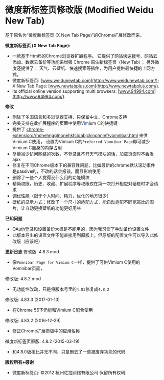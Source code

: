 微度新标签页修改版 (Modified Weidu New Tab)
=============================
基于原名为“微度新标签页 (X New Tab Page)”的Chrome扩展修改而来。

__微度新标签页 (X New Tab Page):__
* 一款基于Html5的Chrome浏览器扩展程序。
  它提供了网站快速拨号、网站云添加、数据云备份等功能来增强 Chrome
    原生新标签页（New Tab）；
  另外微度还提供了：
    天气、云壁纸、快速搜索等插件，为用户提供最快捷的上网方式。
* 微度新标签页: [www.weidunewtab.com](http://www.weidunewtab.com/);
    X New Tab Page: [www.newtabplus.com](http://www.newtabplus.com/).
* its official online version supporting multi browsers:
    [www.94994.com](http://www.94994.com/).

__修改__
* 删除了多国语言和多浏览器支持，只保留中文、Chrome支持
* 完美支持在此扩展程序的页面中使用<span style="color: #2f508e;">Vim</span>ium <span style="color: #8e5e2f;">C</span>的快捷键
* 提供了
    [chrome-extension://hdnehngglnbnehkfcidabjckinphnief/vomnibar.html](chrome-extension://hdnehngglnbnehkfcidabjckinphnief/vomnibar.html)
    来供Vimium C使用，
  设置为Vimium C的`Preferred Vomnibar Page`即可减少Vimium C自身的内存占用
* 尽量减少访问网络的次数，不登录且不开天气模块的话，加载页面时不会发ajax
* 修复在不同Chrome版本下的兼容性问题，比如最新的chrome默认滚动事件是passive的，不改的话会报错，而且影响使用
* 删除了一些个人觉得没什么用的功能模块
* 精简权限，历史、收藏、扩展程序等权限仅在第一次打开相应对话框时才会请求
* 调优性能（限于个人时间、精力，优化的地方很少）
* 壁纸的显示方式：修改了一个尺寸的适配方式，能自动适配不同宽高比的图片，让自动更换壁纸的功能更好用些

__已知问题__
* OAuth登录和设置备份大概是不能用的，因为我习惯了手动备份设置文件
* 此版本导出的设置文件不能直接用到原版上，但原版的配置文件可以导入此修改版（应该吧）

__更新日志__
修改版: 4.8.3 mod
* 像`Vomnibar Page for Vimium C`一样，提供了可供Vimium C使用的Vomnibar页面，

修改版: 4.8.2 mod
* 无功能性改动，只是将版本号里的`4.83`修复成`4.8.2`

修改版: 4.83.3 (2017-01-13)
* 在Chrome 56下仍能和Vimium C配合使用

修改版: 4.83.2 (2016-12-29)
* 修正Chrome扩展商店中的应用名称

微度新标签页原版: 4.8.2 (2015-03-19)
* 和4.8.0版相比并无不同，只是删去了一些被废弃功能的代码.

__版权所有+感谢__
* 微度新标签页: ©2012 杭州佐拉网络有限公司 保留所有权利.
